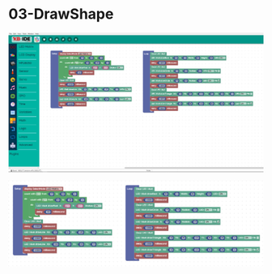 # 03-DrawShape

![](../../.gitbook/assets/image%20%28129%29.png)

![](../../.gitbook/assets/image%20%28136%29.png)

